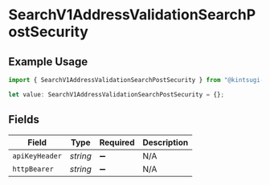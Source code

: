 # SearchV1AddressValidationSearchPostSecurity

## Example Usage

```typescript
import { SearchV1AddressValidationSearchPostSecurity } from "@kintsugi-tax/tax-platform-sdk/models/operations";

let value: SearchV1AddressValidationSearchPostSecurity = {};
```

## Fields

| Field              | Type               | Required           | Description        |
| ------------------ | ------------------ | ------------------ | ------------------ |
| `apiKeyHeader`     | *string*           | :heavy_minus_sign: | N/A                |
| `httpBearer`       | *string*           | :heavy_minus_sign: | N/A                |